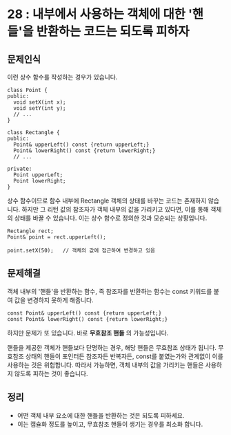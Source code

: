 # 28 : 내부에서 사용하는 객체에 대한 '핸들'을 반환하는 코드는 되도록 피하자
## 문제인식
이런 상수 함수를 작성하는 경우가 있습니다.

```
class Point {
public:
  void setX(int x);
  void setY(int y);
  // ...
}

class Rectangle {
public:
  Point& upperLeft() const {return upperLeft;}
  Point& lowerRight() const {return lowerRight;}
  // ...

private:
  Point upperLeft;
  Point lowerRight;
}
```

상수 함수이므로 함수 내부에 Rectangle 객체의 상태를 바꾸는 코드는 존재하지 않습니다.
하지만 그 리턴 값의 참조자가 객체 내부의 값을 가리키고 있다면, 이를 통해 객체의 상태를 바꿀 수 있습니다.
이는 상수 함수로 정의한 것과 모순되는 상황입니다.

```
Rectangle rect;
Point& point = rect.upperLeft();

point.setX(50);   // 객체의 값에 접근하여 변경하고 있음
```

## 문제해결
객체 내부의 '핸들'을 반환하는 함수, 즉 참조자를 반환하는 함수는 const 키워드를 붙여 값을 변경하지 못하게 해줍니다.

```
const Point& upperLeft() const {return upperLeft;}
const Point& lowerRight() const {return lowerRight;}
```

하지만 문제가 또 있습니다.
바로  **무효참조 핸들** 의 가능성입니다.<br>

핸들을 제공한 객체가 핸들보다 단명하는 경우, 해당 핸들은 무효참조 상태가 됩니다.
무효참조 상태의 핸들이 포인터든 참조자든 반복자든, const를 붙였는가와 관계없이 이를 사용하는 것은 위험합니다.
따라서 가능하면, 객체 내부의 값을 가리키는 핸들은 사용하지 않도록 피하는 것이 좋습니다.

## 정리
- 어떤 객체 내부 요소에 대한 핸들을 반환하는 것은 되도록 피하세요.
- 이는 캡슐화 정도를 높이고, 무효참조 핸들이 생기는 경우를 최소화 합니다.
